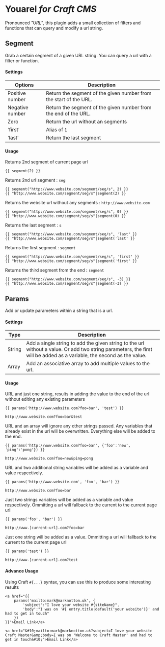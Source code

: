 # Youarel *for Craft CMS*

Pronounced *"URL"*, this plugin adds a small collection of filters and functions that can query and modify a url string.

## Segment
Grab a certain segment of a given URL string. You can query a url with a filter or function.

#### Settings
| Options         | Description
 ---------------- | ---------------------
| Positive number | Return the segment of the given number from the start of the URL.
| Negative number | Return the segment of the given number from the end of the URL.
| Zero            | Return the url without an segments
| 'first'         | Alias of ```1```
| 'last'          | Return the last segment

#### Usage
Returns 2nd segment of current page url
```
{{ segment(2) }}
```

Returns 2nd url segment : ```seg```
```
{{ segment("http://www.website.com/segment/seg/s", 2) }}
{{ "http://www.website.com/segment/seg/s"|segment(2) }}
```

Returns the website url without any segments : ```http://www.website.com```
```
{{ segment("http://www.website.com/segment/seg/s", 0) }}
{{ "http://www.website.com/segment/seg/s"|segment(0) }}
```

Returns the last segment : ```s```
```
{{ segment("http://www.website.com/segment/seg/s", 'last' }}
{{ "http://www.website.com/segment/seg/s"|segment('last' }}
```

Returns the first segment : ```segment```
```
{{ segment("http://www.website.com/segment/seg/s", 'first' }}
{{ "http://www.website.com/segment/seg/s"|segment('first' }}
```

Returns the third segment from the end : ```segment```
```
{{ segment("http://www.website.com/segment/seg/s", -3) }}
{{ "http://www.website.com/segment/seg/s"|segment(-3) }}
```


## Params
Add or update parameters within a string that is a url.

#### Settings
| Type   | Description
 ------- | ---------------------
| String | Add a single string to add the given string to the url without a value. Or add two string parameters, the first will be added as a variable, the second as the value.
| Array  | Add an associative array to add multiple values to the url.

#### Usage
URL and just one string, results in adding the value to the end of the url without editing any existing parameters
```
{{ params('http://www.website.com?foo=bar', 'test') }}
```
```
http://www.website.com?foo=bar&test
```

URL and an array will ignore any other strings passed. Any variables that already exist in the url will be overwritten. Everything else will be added to the end.
```
{{ params('http://www.website.com?foo=bar', {'foo':'new', 'ping':'pong'}) }}
```
```
http://www.website.com?foo=new&ping=pong
```

URL and two additional string variables will be added as a variable and value respectively.
```
{{ params('http://www.website.com', 'foo', 'bar') }}
```
```
http://www.website.com?foo=bar
```

Just two strings variables will be added as a variable and value respectively. Ommitting a url will fallback to the current to the current page url
```
{{ params('foo', 'bar') }}
```
```
http://www.[current-url].com?foo=bar
```

Just one string will be added as a value. Ommitting a url will fallback to the current to the current page url
```
{{ params('test') }}
```
```
http://www.[current-url].com?test
```

#### Advance Usage
Using Craft ```#{...}``` syntax, you can use this to produce some interesting results
```
<a href="{{
	params('mailto:mark@marknotton.uk', {
		'subject':"I love your website #{siteName}",
		'body':"I was on '#{ entry.title|default('your website')}' and had to get in touch"
	})
}}">Email Link</a>
```
```
<a href="&#10;mailto:mark@marknotton.uk?subject=I love your website Craft Master&amp;body=I was on 'Welcome to Craft Master' and had to get in touch&#10;">Email Link</a>
```
